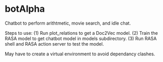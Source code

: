 # botAlpha
Chatbot to perform arithtmetic, movie search, and idle chat.

Steps to use:
(1) Run plot_relations to get a Doc2Vec model.
(2) Train the RASA model to get chatbot model in models subdirectory.
(3) Run RASA shell and RASA action server to test the model.

May have to create a virtual environment to avoid dependancy clashes.

